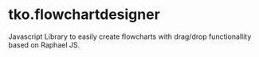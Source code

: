 # tko.flowchartdesigner
Javascript Library to easily create flowcharts with drag/drop functionallity based on Raphael JS.
